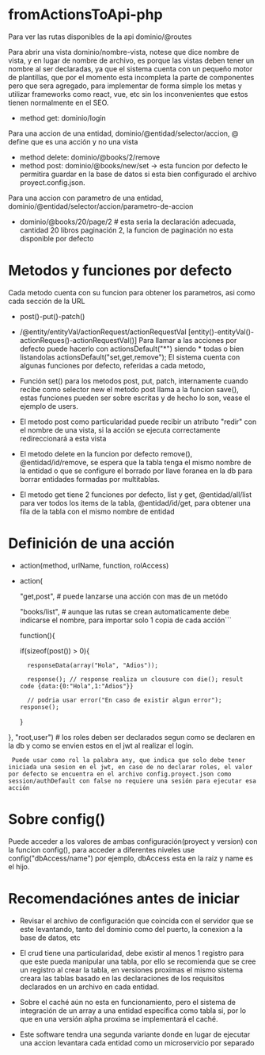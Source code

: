# fromActionsToApi-php

Para ver las rutas disponibles de la api dominio/@routes

Para abrir una vista dominio/nombre-vista, notese que dice nombre de vista, y en lugar de nombre de archivo, es porque las vistas deben tener un nombre al ser declaradas, ya que el sistema cuenta con un pequeño motor de plantillas, que por el momento esta incompleta la parte de componentes pero que sera agregado, para implementar de forma simple los metas y utilizar frameworks como react, vue, etc sin los inconvenientes que estos tienen normalmente en el SEO.
  + method get: dominio/login

Para una accion de una entidad, dominio/@entidad/selector/accion, @ define que es una acción y no una vista
  + method delete: dominio/@books/2/remove
  + method post: dominio/@books/new/set -> esta funcion por defecto le permitira guardar en la base de datos si esta bien configurado el archivo proyect.config.json.

Para una accion con parametro de una entidad, dominio/@entidad/selector/accion/parametro-de-accion
  + dominio/@books/20/page/2 # esta seria la declaración adecuada, cantidad 20 libros paginación 2, la funcion de paginación no esta disponible por defecto 


# Metodos y funciones por defecto
  Cada metodo cuenta con su funcion para obtener los parametros, asi como cada sección de la URL
  + post()-put()-patch()
  + /@entity/entityVal/actionRequest/actionRequestVal [entity()-entityVal()-actionReques()-actionRequestVal()]
  Para llamar a las acciones por defecto puede hacerlo con actionsDefault("*") siendo * todas o bien listandolas actionsDefault("set,get,remove");
  El sistema cuenta con algunas funciones por defecto, referidas a cada metodo, 
  + Función set() para los metodos post, put, patch, internamente cuando recibe como selector new el metodo post llama a la funcion save(), estas funciones pueden ser sobre escritas y de hecho lo son, vease el ejemplo de users.
  
  + El metodo post como particularidad puede recibir un atributo "redir" con el nombre de una vista, si la acción se ejecuta correctamente redireccionará a esta vista
  
  + El metodo delete en la funcion por defecto remove(), @entidad/id/remove, se espera que la tabla tenga el mismo nombre de la entidad o que se configure el borrado por llave foranea en la db para borrar entidades formadas por multitablas.
  
  + El metodo get tiene 2 funciones por defecto, list y get, @entidad/all/list para ver todos los items de la tabla, @entidad/id/get, para obtener una fila de la tabla con el mismo nombre de entidad

# Definición de una acción
  + action(method, urlName, function, rolAccess)
  + action(
  
    "get,post", # puede lanzarse una acción con mas de un metódo
    
    "books/list", # aunque las rutas se crean automaticamente debe indicarse el nombre, para importar solo 1 copia de cada acción```
    
    function(){
    
      if(sizeof(post()) > 0){
      
          responseData(array("Hola", "Adios"));
          
          response(); // response realiza un clousure con die(); result code {data:{0:"Hola",1:"Adios"}}
          
          // podria usar error("En caso de existir algun error"); response();
          
     }
     
  }, "root,user") # los roles deben ser declarados segun como se declaren en la db y como se envien estos en el jwt al realizar el login. 
  
  ``` Puede usar como rol la palabra any, que indica que solo debe tener iniciada una sesion en el jwt, en caso de no declarar roles, el valor por defecto se encuentra en el archivo config.proyect.json como session/authDefault con false no requiere una sesión para ejecutar esa acción```


# Sobre config()

Puede acceder a los valores de ambas configuración(proyect y version) con la funcion config(), para acceder a diferentes niveles use config("dbAccess/name") por ejemplo, dbAccess esta en la raiz y name es el hijo.


# Recomendaciónes antes de iniciar

+ Revisar el archivo de configuración que coincida con el servidor que se este levantando, tanto del dominio como del puerto, la conexion a la base de datos, etc

+ El crud tiene una particularidad, debe existir al menos 1 registro para que este pueda manipular una tabla, por ello se recomienda que se cree un registro al crear la tabla, en versiones proximas el mismo sistema creara las tablas basado en las declaraciones de los requisitos declarados en un archivo en cada entidad.

+ Sobre el caché aún no esta en funcionamiento, pero el sistema de integración de un array a una entidad especifica como tabla si, por lo que en una versión alpha proxima se implementará el caché.

+ Este software tendra una segunda variante donde en lugar de ejecutar una accion levantara cada entidad como un microservicio por separado
